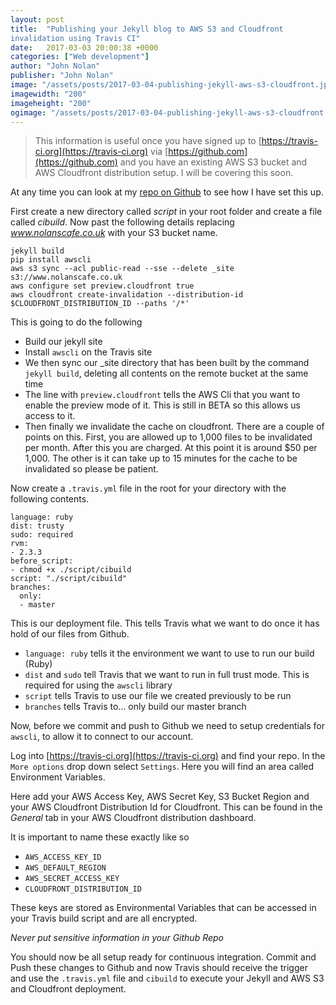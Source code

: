```yaml
---
layout: post
title:  "Publishing your Jekyll blog to AWS S3 and Cloudfront
invalidation using Travis CI"
date:   2017-03-03 20:00:38 +0000
categories: ["Web development"]
author: "John Nolan"
publisher: "John Nolan"
image: "/assets/posts/2017-03-04-publishing-jekyll-aws-s3-cloudfront.jpg"
imagewidth: "200"
imageheight: "200"
ogimage: "/assets/posts/2017-03-04-publishing-jekyll-aws-s3-cloudfront.jpg"
---
```


> This information is useful once you have signed up to
 [https://travis-ci.org](https://travis-ci.org) via
 [https://github.com](https://github.com) and you have an existing
 AWS S3 bucket and AWS Cloudfront distribution setup. I will be covering
 this soon.

At any time you can look at my [repo on Github](https://github.com/johnnolan/blog) to see how I have set this
up.

First create a new directory called *script* in your root folder and
create a file called *cibuild*. Now past the following details
 replacing *www.nolanscafe.co.uk* with your S3 bucket name.

```
jekyll build
pip install awscli
aws s3 sync --acl public-read --sse --delete _site s3://www.nolanscafe.co.uk
aws configure set preview.cloudfront true
aws cloudfront create-invalidation --distribution-id $CLOUDFRONT_DISTRIBUTION_ID --paths '/*'
```

This is going to do the following

* Build our jekyll site
* Install ```awscli``` on the Travis site
* We then sync our _site directory that has been built by the command
```jekyll build```, deleting all contents on the remote
bucket at the same time
* The line with ```preview.cloudfront``` tells the AWS Cli that you want
to enable the preview mode of it. This is still in BETA so this allows
us access to it.
* Then finally we invalidate the cache on cloudfront. There are a couple
of points on this. First, you are allowed up to 1,000 files to be
invalidated per month. After this you are charged. At this point it is
around $50 per 1,000. The other is it can take up to 15 minutes for the
cache to be invalidated so please be patient.

Now create a ```.travis.yml``` file in the root for your directory with the
following contents.

```
language: ruby
dist: trusty
sudo: required
rvm:
- 2.3.3
before_script:
- chmod +x ./script/cibuild
script: "./script/cibuild"
branches:
  only:
  - master
```

This is our deployment file. This tells Travis what we want to do once
it has hold of our files from Github.

* ```language: ruby``` tells it the environment we want to use to run our
build (Ruby)
* ```dist``` and ```sudo``` tell Travis that we want to run in full
trust mode. This is required for using the ```awscli``` library
* ```script``` tells Travis to use our file we created previously to be
run
* ```branches``` tells Travis to... only build our master
branch

Now, before we commit and push to Github we need to setup credentials for
```awscli```, to allow it to connect to our account.

Log into [https://travis-ci.org](https://travis-ci.org) and find your
repo. In the ```More options``` drop down select
```Settings```. Here you will find an area called Environment Variables.

Here add your AWS Access Key, AWS Secret Key, S3 Bucket Region
 and your AWS Cloudfront Distribution Id for Cloudfront. This can be
 found in the *General* tab in your AWS Cloudfront distribution
 dashboard.

It is important to name these exactly like so

* ```AWS_ACCESS_KEY_ID```
* ```AWS_DEFAULT_REGION```
* ```AWS_SECRET_ACCESS_KEY```
* ```CLOUDFRONT_DISTRIBUTION_ID```

These keys are stored as Environmental Variables that can be accessed in
your Travis build script and are all encrypted.

*Never put sensitive information in your Github Repo*

You should now be all setup ready for continuous integration. Commit and
Push these changes to Github and now Travis should receive the trigger
and use the ```.travis.yml``` file and ```cibuild``` to execute your
Jekyll and AWS S3 and Cloudfront deployment.

